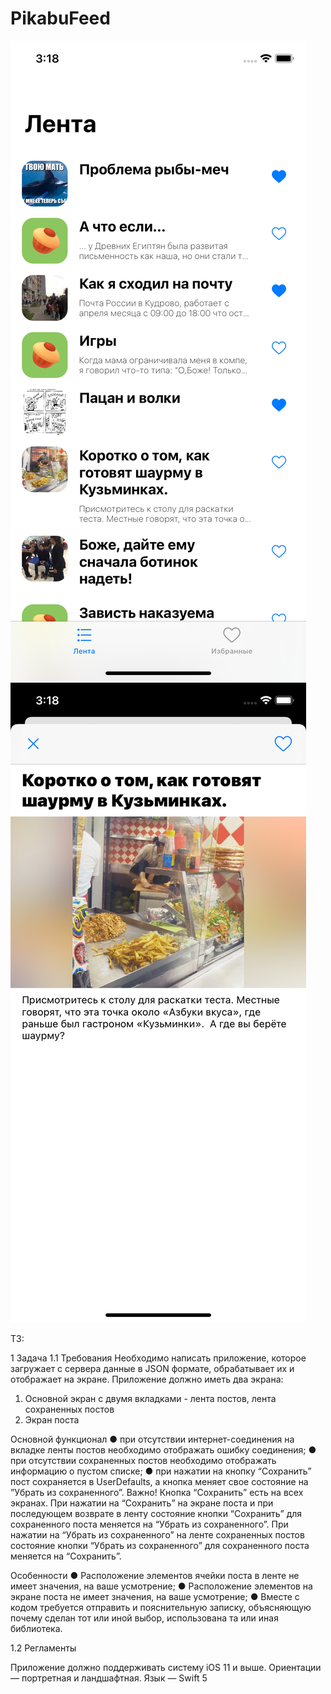 # PikabuFeed

![Скриншот](/img/screen1.png?raw=true)
![Скриншот](/img/screen2.png?raw=true)

ТЗ:

1 Задача
1.1 Требования
Необходимо написать приложение, которое загружает с сервера данные в JSON
формате, обрабатывает их и отображает на экране.
Приложение должно иметь два экрана:
1. Основной экран с двумя вкладками - лента постов, лента сохраненных постов
2. Экран поста

Основной функционал
● при отсутствии интернет-соединения на вкладке ленты постов необходимо
отображать ошибку соединения;
● при отсутствии сохраненных постов необходимо отображать информацию о
пустом списке;
● при нажатии на кнопку “Сохранить” пост сохраняется в UserDefaults, а кнопка
меняет свое состояние на ”Убрать из сохраненного”.
Важно! Кнопка “Сохранить” есть на всех экранах. При нажатии на “Сохранить” на
экране поста и при последующем возврате в ленту состояние кнопки “Сохранить” для
сохраненного поста меняется на “Убрать из сохраненного”. При нажатии на “Убрать из
сохраненного” на ленте сохраненных постов состояние кнопки “Убрать из
сохраненного” для сохраненного поста меняется на “Сохранить”.

Особенности
● Расположение элементов ячейки поста в ленте не имеет значения, на ваше
усмотрение;
● Расположение элементов на экране поста не имеет значения, на ваше
усмотрение;
● Вместе с кодом требуется отправить и пояснительную записку, объясняющую
почему сделан тот или иной выбор, использована та или иная библиотека.

1.2 Регламенты

Приложение должно поддерживать систему iOS 11 и выше.
Ориентации — портретная и ландшафтная.
Язык — Swift 5
